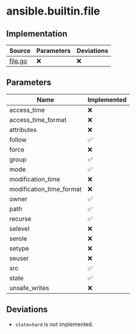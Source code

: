 # ansible.builtin.file

## Implementation

| Source | Parameters | Deviations |
|--------|------------|------------|
| [file.go](../../pkg/exec/file.go) | :x: | :x: |

## Parameters

| Name | Implemented |
|------|-------------|
| access_time |  :x:  |
| access_time_format |  :x:  |
| attributes |  :x:  |
| follow |  :white_check_mark:  |
| force |  :x:  |
| group |  :white_check_mark:  |
| mode |  :white_check_mark:  |
| modification_time |  :x:  |
| modification_time_format |  :x:  |
| owner |  :white_check_mark:  |
| path |  :white_check_mark:  |
| recurse |  :white_check_mark:  |
| selevel |  :x:  |
| serole |  :x:  |
| setype |  :x:  |
| seuser |  :x:  |
| src |  :white_check_mark:  |
| state |  :white_check_mark:  |
| unsafe_writes |  :x:  |

## Deviations

* `state=hard` is not implemented.
